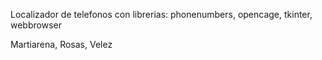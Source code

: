 Localizador de telefonos con librerias: phonenumbers, opencage, tkinter, webbrowser

Martiarena, Rosas, Velez


